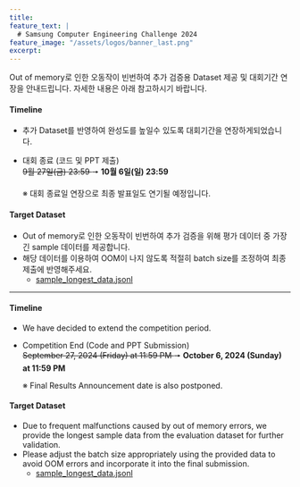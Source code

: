 ```yaml
---
title:
feature_text: |
  # Samsung Computer Engineering Challenge 2024
feature_image: "/assets/logos/banner_last.png"
excerpt:
---
```


Out of memory로 인한 오동작이 빈번하여 추가 검증용 Dataset 제공 및 대회기간 연장을 안내드립니다. 
자세한 내용은 아래 참고하시기 바랍니다. 

#### Timeline

 * 추가 Dataset를 반영하여 완성도를 높일수 있도록 대회기간을 연장하게되었습니다.       
 * 대회 종료 (코드 및 PPT 제출)      
  <strike> 9월 27일(금) 23:59 </strike>  &#129046; <b> 10월 6일(일) 23:59 </b>

   ※ 대회 종료일 연장으로 최종 발표일도 연기될 예정입니다.        

#### Target Dataset

 * Out of memory로 인한 오동작이 빈번하여 추가 검증을 위해 평가 데이터 중 가장 긴 sample 데이터를 제공합니다.       
 * 해당 데이터를 이용하여 OOM이 나지 않도록 적절히 batch size를 조정하여 최종 제출에 반영해주세요.       
   * <a href="/assets/files/sample_longest_data.jsonl" download="sample_longest_data.jsonl"> sample_longest_data.jsonl</a>         


<hr />


#### Timeline
 
 * We have decided to extend the competition period.      
 * Competition End (Code and PPT Submission)     
      <strike> September 27, 2024 (Friday) at 11:59 PM </strike>  &#129046;  <b> October 6, 2024 (Sunday) at 11:59 PM</b>

   ※ Final Results Announcement date is also postponed.


#### Target Dataset
 * Due to frequent malfunctions caused by out of memory errors, we provide the longest sample data from the evaluation dataset for further validation.
 * Please adjust the batch size appropriately using the provided data to avoid OOM errors and incorporate it into the final submission.
   * <a href="/assets/files/sample_longest_data.jsonl" download="sample_longest_data.jsonl"> sample_longest_data.jsonl</a>        
